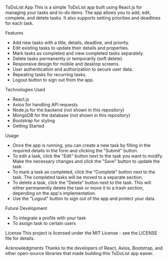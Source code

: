 ToDoList App
This is a simple ToDoList app built using React.js for managing your tasks and to-do items. The app allows you to add, edit, complete, and delete tasks. It also supports setting priorities and deadlines for each task.

Features
- Add new tasks with a title, details, deadline, and priority.
- Edit existing tasks to update their details and properties.
- Mark tasks as completed and view completed tasks separately.
- Delete tasks permanently or temporarily (soft delete).
- Responsive design for mobile and desktop screens.
- User authentication and authorization to secure user data.
- Repeating tasks for recurring tasks.
- Logout button to sign out from the app.

Technologies Used
- React.js
- Axios for handling API requests
- Node.js for the backend (not shown in this repository)
- MongoDB for the database (not shown in this repository)
- Bootstrap for styling
- Getting Started

Usage
- Once the app is running, you can create a new task by filling in the required details in the form and clicking the "Submit" button.
- To edit a task, click the "Edit" button next to the task you want to modify. Make the necessary changes and click the "Save" button to update the task.
- To mark a task as completed, click the "Complete" button next to the task. The completed tasks will be moved to a separate section.
- To delete a task, click the "Delete" button next to the task. This will either permanently delete the task or move it to a trash section, depending on the app's implementation.
- Use the "Logout" button to sign out of the app and protect your data.


Future Development
- To integrate a profile with your task
- To assign task to certain users


License
This project is licensed under the MIT License - see the LICENSE file for details.

Acknowledgments
Thanks to the developers of React, Axios, Bootstrap, and other open-source libraries that made building this ToDoList app easier.

